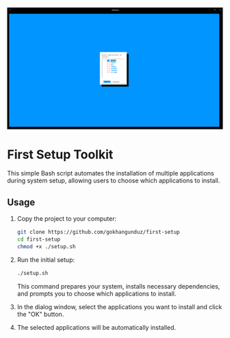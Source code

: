 ![setup.sh](/docs/images/app.png "setup.sh")

# First Setup Toolkit

This simple Bash script automates the installation of multiple applications during system setup, allowing users to choose which applications to install.

## Usage

1. Copy the project to your computer:

   ```bash
   git clone https://github.com/gokhangunduz/first-setup
   cd first-setup
   chmod +x ./setup.sh
   ```

2. Run the initial setup:

   ```bash
   ./setup.sh
   ```

   This command prepares your system, installs necessary dependencies, and prompts you to choose which applications to install.

3. In the dialog window, select the applications you want to install and click the "OK" button.

4. The selected applications will be automatically installed.
